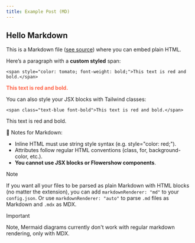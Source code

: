 ```yaml
---
title: Example Post (MD)
---
```


## Hello Markdown

This is a Markdown file ([see source](https://github.com/flowershow/demo/blob/main/other/md-file.md)) where you can embed plain HTML.

Here’s a paragraph with a **custom styled** span:

```
<span style="color: tomato; font-weight: bold;">This text is red and bold.</span>
```

<span style="color: tomato; font-weight: bold;">This text is red and bold.</span>


You can also style your JSX blocks with Tailwind classes:

```
<span class="text-blue font-bold">This text is red and bold.</span>
```

<span class="text-blue font-bold">This text is red and bold.</span>

🧠 Notes for Markdown:
- Inline HTML must use string style syntax (e.g. style="color: red;").
- Attributes follow regular HTML conventions (class, for, background-color, etc.).
- **You cannot use JSX blocks or Flowershow components**.

> [!note]
> If you want all your files to be parsed as plain Markdown with HTML blocks (no matter the extension), you can add `markdownRenderer: "md"` to your `config.json`. Or use `markdownRenderer: "auto"` to parse `.md` files as Markdown and `.mdx` as MDX.

> [!important]
> Note, Mermaid diagrams currently don't work with regular markdown rendering, only with MDX.
